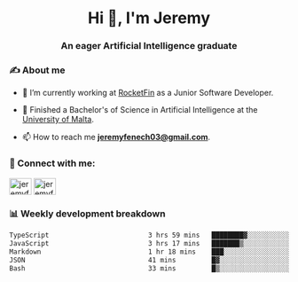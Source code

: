 <h1 align="center">Hi 👋, I'm Jeremy</h1>
<h3 align="center">An eager Artificial Intelligence graduate</h3>

<h3 align="left">✍ About me</h3>

- 🔭 I’m currently working at [RocketFin](https://rocketfin.co) as a Junior Software Developer.

- 🌱 Finished a Bachelor's of Science in Artificial Intelligence at the [University of Malta](https://www.linkedin.com/school/university-of-malta/).

- 📫 How to reach me **jeremyfenech03@gmail.com**.

<h3 align="left">🔗 Connect with me:</h3>
<p align="left">
<a href="https://linkedin.com/in/jeremyfenech" target="blank"><img align="center" src="https://raw.githubusercontent.com/rahuldkjain/github-profile-readme-generator/master/src/images/icons/Social/linked-in-alt.svg" alt="jeremyfenech" height="30" width="40" /></a>
<a href="https://www.leetcode.com/jeremyfen" target="blank"><img align="center" src="https://raw.githubusercontent.com/rahuldkjain/github-profile-readme-generator/master/src/images/icons/Social/leet-code.svg" alt="jeremyfen" height="30" width="40" /></a>
</p>


<h3 align="left">📊 Weekly development breakdown</h3>

<!--START_SECTION:waka-->

```txt
TypeScript                         3 hrs 59 mins   ████████▓░░░░░░░░░░░░░░░░   35.29 %
JavaScript                         3 hrs 17 mins   ███████▒░░░░░░░░░░░░░░░░░   29.13 %
Markdown                           1 hr 18 mins    ███░░░░░░░░░░░░░░░░░░░░░░   11.53 %
JSON                               41 mins         █▓░░░░░░░░░░░░░░░░░░░░░░░   06.14 %
Bash                               33 mins         █▒░░░░░░░░░░░░░░░░░░░░░░░   04.90 %
```

<!--END_SECTION:waka-->
